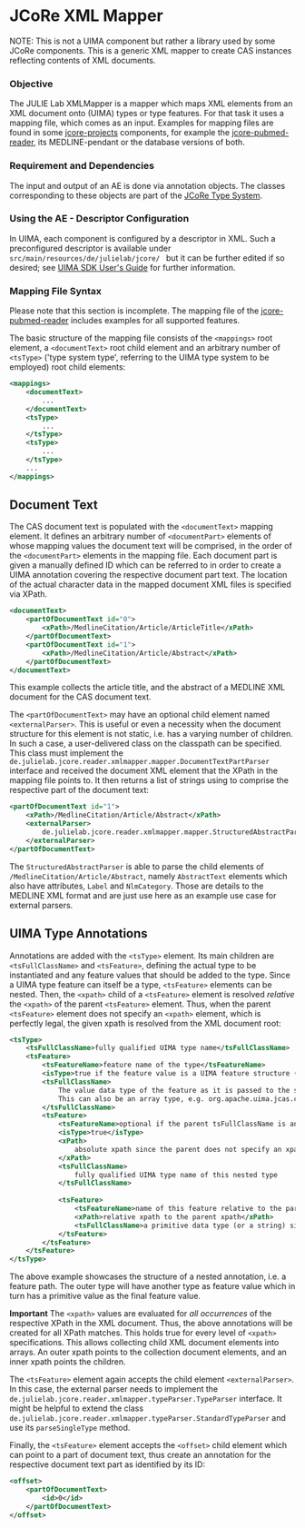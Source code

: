 # JCoRe XML Mapper
NOTE: This is not a UIMA component but rather a library used by some JCoRe components.
This is a generic XML mapper to create CAS instances reflecting contents of XML documents.

### Objective
The JULIE Lab XMLMapper is a mapper which maps XML elements from an XML document onto (UIMA) types or type features. For that task it uses a mapping file, which comes as an input.
Examples for mapping files are found in some [jcore-projects](https://github.com/JULIELab/jcore-projects) components,
for example the [jcore-pubmed-reader](https://github.com/JULIELab/jcore-projects/tree/master/jcore-pubmed-reader), its
MEDLINE-pendant or the database versions of both. 

### Requirement and Dependencies
The input and output of an AE is done via annotation objects. The classes corresponding to these objects are part of the [JCoRe Type System](https://github.com/JULIELab/jcore-base/tree/master/jcore-types).

### Using the AE - Descriptor Configuration
In UIMA, each component is configured by a descriptor in XML. Such a preconfigured descriptor is available under `src/main/resources/de/julielab/jcore/ ` but it can be further edited if so desired; see [UIMA SDK User's Guide](https://uima.apache.org/downloads/releaseDocs/2.1.0-incubating/docs/html/tools/tools.html#ugr.tools.cde) for further information.

### Mapping File Syntax
Please note that this section is incomplete. The mapping file of the [jcore-pubmed-reader](https://github.com/JULIELab/jcore-projects/tree/master/jcore-pubmed-reader) includes examples for all supported features.

The basic structure of the mapping file consists of the `<mappings>` root element, a `<documentText>` root child element and an arbitrary number of `<tsType>` ('type system type', referring to the UIMA type system to be employed) root child elements:

```xml
<mappings>
    <documentText>
        ...
    </documentText>
    <tsType>
        ...        
    </tsType>
    <tsType>
        ...
    </tsType>
    ...
</mappings>
```

## Document Text
The CAS document text is populated with the `<documentText>` mapping element. It defines an arbitrary number of `<documentPart>` elements of whose mapping values the document text will be comprised, in the order of the `<documentPart>` elements in the mapping file. Each document part is given a manually defined ID which can be referred to in order to create a UIMA annotation covering the respective document part text. The location of the actual character data in the mapped document XML files is specified via XPath.

```xml
<documentText>
	<partOfDocumentText id="0">
		<xPath>/MedlineCitation/Article/ArticleTitle</xPath>
	</partOfDocumentText>
	<partOfDocumentText id="1">
		<xPath>/MedlineCitation/Article/Abstract</xPath>
	</partOfDocumentText>
</documentText>
```

This example collects the article title, and the abstract of a MEDLINE XML document for the CAS document text.

The `<partOfDocumentText>` may have an optional child element named `<externalParser>`. This is useful or even a necessity when the document structure for this element is not static, i.e. has a varying number of children. In such a case, a user-delivered class on the classpath can be specified. This class must implement the `de.julielab.jcore.reader.xmlmapper.mapper.DocumentTextPartParser` interface and received the document XML element that the XPath in the mapping file points to. It then returns a list of strings using to comprise the respective part of the document text:

```xml
<partOfDocumentText id="1">
	<xPath>/MedlineCitation/Article/Abstract</xPath>
	<externalParser>
		de.julielab.jcore.reader.xmlmapper.mapper.StructuredAbstractParser
	</externalParser>
</partOfDocumentText>
```

The `StructuredAbstractParser` is able to parse the child elements of `/MedlineCitation/Article/Abstract`, namely `AbstractText` elements which also have attributes, `Label` and `NlmCategory`. Those are details to the MEDLINE XML format and are just use here as an example use case for external parsers.

## UIMA Type Annotations

Annotations are added with the `<tsType>` element. Its main children are `<tsFullClassName>` and `<tsFeature>`, defining the actual type to be instantiated and any feature values that should be added to the type. Since a UIMA type feature can itself be a type, `<tsFeature>` elements can be nested. Then, the `<xpath>` child of a `<tsFeature>` element is resolved *relative* the `<xpath>` of the parent `<tsFeature>` element. Thus, when the parent `<tsFeature>` element does not specify an `<xpath>` element, which is perfectly legal, the given xpath is resolved from the XML document root:

```xml
<tsType>
    <tsFullClassName>fully qualified UIMA type name</tsFullClassName>
    <tsFeature>
        <tsFeatureName>feature name of the type</tsFeatureName>
        <isType>true if the feature value is a UIMA feature structure (annotation) itself</isType>
        <tsFullClassName>
            The value data type of the feature as it is passed to the setter for this feature in Java code.
            This can also be an array type, e.g. org.apache.uima.jcas.cas.FSArray.
        </tsFullClassName>
        <tsFeature>
            <tsFeatureName>optional if the parent tsFullClassName is an array type</tsFeatureName>
            <isType>true</isType>
            <xPath>
                absolute xpath since the parent does not specify an xpath
            </xPath>
            <tsFullClassName>
                fully qualified UIMA type name of this nested type
            </tsFullClassName>
    
            <tsFeature>
                <tsFeatureName>name of this feature relative to the parent fsFullClassName type</tsFeatureName>
                <xPath>relative xpath to the parent xpath</xPath>
                <tsFullClassName>a primitive data type (or a string) since this is not a UIMA type itself (missing isType element).</tsFullClassName>
            </tsFeature>
        </tsFeature>
    </tsFeature>
</tsType>
```
The above example showcases the structure of a nested annotation, i.e. a feature path. The outer type will have another type as feature value which in turn has a primitive value as the final feature value.

**Important** The `<xpath>` values are evaluated for *all occurrences* of the respective XPath in the XML document. Thus, the above annotations will be created for all XPath matches. This holds true for every level of `<xpath>` specifications. This allows collecting child XML document elements into arrays. An outer xpath points to the collection document elements, and an inner xpath points the children.

The `<tsFeature>` element again accepts the child element `<externalParser>`. In this case, the external parser needs to implement the `de.julielab.jcore.reader.xmlmapper.typeParser.TypeParser` interface. It might be helpful to extend the class `de.julielab.jcore.reader.xmlmapper.typeParser.StandardTypeParser` and use its `parseSingleType` method.

Finally, the `<tsFeature>` element accepts the `<offset>` child element which can point to a part of document text, thus create an annotation for the respective document text part as identified by its ID:

```xml
<offset>
	<partOfDocumentText>
		<id>0</id>
	</partOfDocumentText>
</offset>
```


